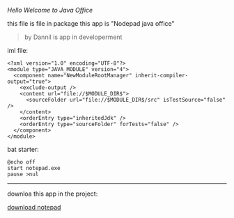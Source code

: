 _Hello Welcome to Java Office_

this file is file in package this app is "Nodepad java office"


>by Dannil is app in developerment

iml file:
``` iml
<?xml version="1.0" encoding="UTF-8"?>
<module type="JAVA_MODULE" version="4">
  <component name="NewModuleRootManager" inherit-compiler-output="true">
    <exclude-output />
    <content url="file://$MODULE_DIR$">
      <sourceFolder url="file://$MODULE_DIR$/src" isTestSource="false" />
    </content>
    <orderEntry type="inheritedJdk" />
    <orderEntry type="sourceFolder" forTests="false" />
  </component>
</module>
```
bat starter:
```
@echo off
start notepad.exe
pause >nul
```
***
downloa this app in the project:

[download notepad](https://drive.google.com/uc?export=download&id=1C2Z6GOIffejrTSm-SAcNNNNgb0YlOwpQ)
